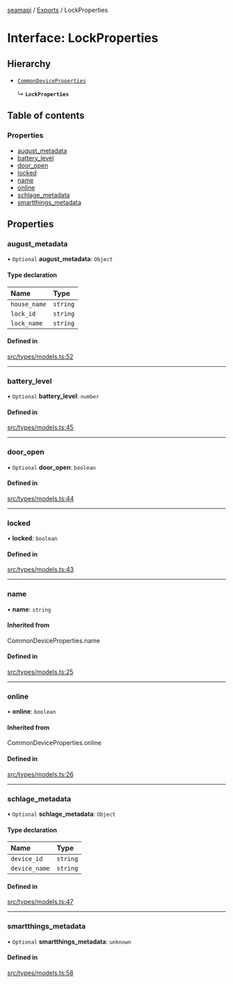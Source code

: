 [seamapi](../README.md) / [Exports](../modules.md) / LockProperties

# Interface: LockProperties

## Hierarchy

- [`CommonDeviceProperties`](../modules.md#commondeviceproperties)

  ↳ **`LockProperties`**

## Table of contents

### Properties

- [august\_metadata](LockProperties.md#august_metadata)
- [battery\_level](LockProperties.md#battery_level)
- [door\_open](LockProperties.md#door_open)
- [locked](LockProperties.md#locked)
- [name](LockProperties.md#name)
- [online](LockProperties.md#online)
- [schlage\_metadata](LockProperties.md#schlage_metadata)
- [smartthings\_metadata](LockProperties.md#smartthings_metadata)

## Properties

### august\_metadata

• `Optional` **august\_metadata**: `Object`

#### Type declaration

| Name | Type |
| :------ | :------ |
| `house_name` | `string` |
| `lock_id` | `string` |
| `lock_name` | `string` |

#### Defined in

[src/types/models.ts:52](https://github.com/seamapi/seamapi-javascript/blob/main/src/types/models.ts#L52)

___

### battery\_level

• `Optional` **battery\_level**: `number`

#### Defined in

[src/types/models.ts:45](https://github.com/seamapi/seamapi-javascript/blob/main/src/types/models.ts#L45)

___

### door\_open

• `Optional` **door\_open**: `boolean`

#### Defined in

[src/types/models.ts:44](https://github.com/seamapi/seamapi-javascript/blob/main/src/types/models.ts#L44)

___

### locked

• **locked**: `boolean`

#### Defined in

[src/types/models.ts:43](https://github.com/seamapi/seamapi-javascript/blob/main/src/types/models.ts#L43)

___

### name

• **name**: `string`

#### Inherited from

CommonDeviceProperties.name

#### Defined in

[src/types/models.ts:25](https://github.com/seamapi/seamapi-javascript/blob/main/src/types/models.ts#L25)

___

### online

• **online**: `boolean`

#### Inherited from

CommonDeviceProperties.online

#### Defined in

[src/types/models.ts:26](https://github.com/seamapi/seamapi-javascript/blob/main/src/types/models.ts#L26)

___

### schlage\_metadata

• `Optional` **schlage\_metadata**: `Object`

#### Type declaration

| Name | Type |
| :------ | :------ |
| `device_id` | `string` |
| `device_name` | `string` |

#### Defined in

[src/types/models.ts:47](https://github.com/seamapi/seamapi-javascript/blob/main/src/types/models.ts#L47)

___

### smartthings\_metadata

• `Optional` **smartthings\_metadata**: `unknown`

#### Defined in

[src/types/models.ts:58](https://github.com/seamapi/seamapi-javascript/blob/main/src/types/models.ts#L58)
